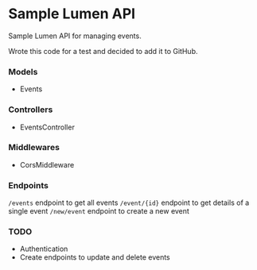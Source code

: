 # Sample Lumen API

Sample Lumen API for managing events. 

Wrote this code for a test and decided to add it to GitHub.


### Models
- Events

### Controllers
- EventsController

### Middlewares
- CorsMiddleware

### Endpoints 
```/events``` endpoint to get all events
```/event/{id}``` endpoint to get details of a single event
```/new/event``` endpoint to create a new event


### TODO
- Authentication
- Create endpoints to update and delete events

